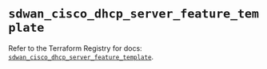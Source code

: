 # `sdwan_cisco_dhcp_server_feature_template`

Refer to the Terraform Registry for docs: [`sdwan_cisco_dhcp_server_feature_template`](https://registry.terraform.io/providers/ciscodevnet/sdwan/0.8.0/docs/resources/cisco_dhcp_server_feature_template).
